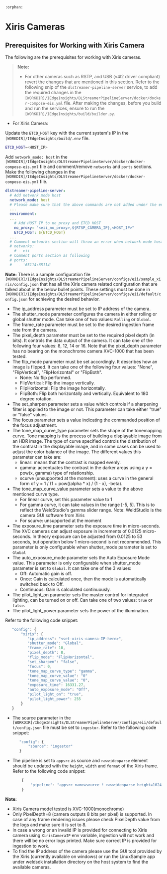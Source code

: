 ```{eval-rst}
:orphan:
```
# Xiris Cameras

## Prerequisites for Working with Xiris Camera

The following are the prerequisites for working with Xiris cameras.

> **Note:**
>
> - For other cameras such as RSTP, and USB (v4l2 driver compliant) revert the changes that are mentioned in this section. Refer to the following snip of the `dlstreamer-pipeline-server` service, to add the required changes in the `[WORKDIR]/IEdgeInsights/DLStreamerPipelineServer/docker/docker-compose-eis.yml` file. After making the changes, before you build and run the services, ensure to run the `[WORKDIR]/IEdgeInsights/build/builder.py`.

- For Xiris Camera:

Update the `ETCD_HOST` key with the current system's IP in the `[WORKDIR]/IEdgeInsights/build/.env` file.

```sh
ETCD_HOST=<HOST_IP>
```

Add `network_mode: host` in the `[WORKDIR]/IEdgeInsights/DLStreamerPipelineServer/docker/docker-compose-eis.yml` file and comment/remove `networks` and `ports` sections.
Make the following changes in the `[WORKDIR]/IEdgeInsights/DLStreamerPipelineServer/docker/docker-compose-eis.yml` file.

```yaml
dlstreamer-pipeline-server:
  # Add network mode host
  network_mode: host
  # Please make sure that the above commands are not added under the environment section and also take care about the indentations in the compose file.
  ...
  environment:
  ...
    # Add HOST_IP to no_proxy and ETCD_HOST
    no_proxy: "<eii_no_proxy>,${RTSP_CAMERA_IP},<HOST_IP>"
    ETCD_HOST: ${ETCD_HOST}
  ...
  # Comment networks section will throw an error when network mode host is used.
  # networks:
    # - eii
  # Comment ports section as following
  # ports:
  #   - '65114:65114'
```

**Note:** There is a sample configuration file `[WORKDIR]/IEdgeInsights/DLStreamerPipelineServer/configs/eii/sample_xiris/config.json` that has all the Xiris camera related configuration that are talked about in the below bullet points. These settings must be done in `[WORKDIR]/IEdgeInsights/DLStreamerPipelineServer/configs/eii/default/config.json` for achieving the desired behavior.

- The ip_address parameter must be set to IP address of the camera.
- The shutter_mode parameter configures the camera in either rolling or global shutter mode. Can take one of two values: `Rolling` or `Global`.
- The frame_rate parameter must be set to the desired ingestion frame rate from the camera.
- The pixel_depth parameter must be set to the required pixel depth (in bits). It controls the data output of the camera. It can take one of the following four values: 8, 12, 14 or 16. Note that the pixel_depth parameter has no bearing on the monochrome camera XVC-1000 that has been tested.
- The flip_mode parameter must be set accordingly. It describes how an image is flipped. It can take one of the following four values: "None", "FlipVertical", "FlipHorizontal" or "FlipBoth".
  - None: No flip performed.
  - FlipVertical: Flip the image vertically.
  - FlipHorizontal: Flip the image horizontally.
  - FlipBoth: Flip both horizontally and vertically. Equivalent to 180 degree rotation.
- The set_sharpen parameter sets a value which controls if a sharpening filter is applied to the image or not. This parameter can take either "true" or "false" values.
- The focus parameter sets a value indicating the commanded position of the focus adjustment.
- The tone_map_curve_type parameter sets the shape of the tonemapping curve. Tone mapping is the process of building a displayable image from an HDR image. The type of curve specified controls the distribution of the contrast in the displayable image, and in some cases can be used to adjust the color balance of the image. The different values this parameter can take are:
  - linear: means that the contrast is mapped evenly.
  - gamma: accentuates the contrast in the darker areas using a y = pow(x, gamma) type of relationship.
  - scurve (unsupported at the moment): uses a curve in the general form of y = 1 / (1 + pow((alpha * x) / (1 - x), -beta).
- The tone_map_curve_value parameter sets a value to the above mentioned curve type.
  - For linear curve, set this parameter value to 1
  - For gamma curve, it can take values in the range [-5, 5]. This is to reflect the WeldStudio's gamma slider range. Note: WeldStudio is the camera GUI software from Xiris
  - For scurve: unsupported at the moment
- The exposure_time parameter sets the exposure time in micro-seconds. The XVC cameras can adjust exposure in increments of 0.0125 micro-seconds. In theory exposure can be adjusted from 0.0125 to 53 seconds, but operation below 1 micro-second is not recommended. This parameter is only configurable when shutter_mode parameter is set to `Global`
- The auto_exposure_mode parameter sets the Auto Exposure Mode value. This parameter is only configurable when shutter_mode parameter is set to `Global`. It can take one of the 3 values:
  - Off: Automatic gain is off.
  - Once: Gain is calculated once, then the mode is automatically switched back to Off.
  - Continuous: Gain is calculated continuously.
- The pilot_light_on parameter sets the master control for integrated lighting, can be turned on or off. Can take one of two values: `true` or `false`.
- The pilot_light_power parameter sets the power of the illumination.

Refer to the following code snippet:

  ```javascript
     "config": {
         "xiris": {
            "ip_address": "<set-xiris-camera-IP-here>",
            "shutter_mode": "Global",
            "frame_rate": 10,
            "pixel_depth": 8,
            "flip_mode": "FlipHorizontal",
            "set_sharpen": "false",
            "focus": 0,
            "tone_map_curve_type": "gamma",
            "tone_map_curve_value": "0"
            "tone_map_curve_value": "0",
            "exposure_time": 16331.27,
            "auto_exposure_mode": "Off",
            "pilot_light_on": "true",
            "pilot_light_power": 255
         }
     }
  ```

- The source parameter in the `[WORKDIR]/IEdgeInsights/DLStreamerPipelineServer/configs/eii/default/config.json` file must be set to `ingestor`. Refer to the following code snippet:

  ```javascript
     "config": {
         "source": "ingestor"
     }
  ```

- The pipeline is set to `appsrc` as source and `rawvideoparse` element should be updated with the `height`, `width` and `format` of the Xiris frame. Refer to the following code snippet:

  ```javascript
      {
          "pipeline": "appsrc name=source ! rawvideoparse height=1024 width=1280 format=gray8 ! videoconvert ! video/x-raw,format=BGR ! appsink name=destination"
      }
  ```

**Note:**

- Xiris Camera model tested is XVC-1000(monochrome)
- Only PixelDepth=8 (camera outputs 8 bits per pixel) is supported. In case of any frame rendering issues please check PixelDepth value from the logs and make sure it is set to 8.
- In case a wrong or an invalid IP is provided for connecting to Xiris camera using `XirisCameraIP` env variable, ingestion will not work and there will be no error logs printed. Make sure correct IP is provided for ingestion to work.
- To find the IP address of the camera please use the GUI tool provided by the Xiris (currently available on windows) or run the LinuxSample app under weldsdk installation directory on the host system to find the available cameras.
